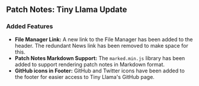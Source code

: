 ## Patch Notes: Tiny Llama Update

### Added Features
- **File Manager Link:** A new link to the File Manager has been added to the header. The redundant News link has been removed to make space for this.
- **Patch Notes Markdown Support:** The `marked.min.js` library has been added to support rendering patch notes in Markdown format.
- **GitHub icons in Footer:** GitHub and Twitter icons have been added to the footer for easier access to Tiny Llama's GitHub page.